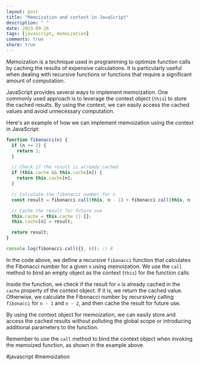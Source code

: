 ```yaml
---
layout: post
title: "Memoization and context in JavaScript"
description: " "
date: 2023-09-26
tags: [javascript, memoization]
comments: true
share: true
---
```


Memoization is a technique used in programming to optimize function calls by caching the results of expensive calculations. It is particularly useful when dealing with recursive functions or functions that require a significant amount of computation.

JavaScript provides several ways to implement memoization. One commonly used approach is to leverage the context object (`this`) to store the cached results. By using the context, we can easily access the cached values and avoid unnecessary computation.

Here's an example of how we can implement memoization using the context in JavaScript:

```javascript
function fibonacci(n) {
  if (n <= 2) {
    return 1;
  }

  // Check if the result is already cached
  if (this.cache && this.cache[n]) {
    return this.cache[n];
  }

  // Calculate the fibonacci number for n
  const result = fibonacci.call(this, n - 1) + fibonacci.call(this, n - 2);

  // Cache the result for future use
  this.cache = this.cache || {};
  this.cache[n] = result;

  return result;
}

console.log(fibonacci.call({}, 6)); // 8
```

In the code above, we define a recursive `fibonacci` function that calculates the Fibonacci number for a given `n` using memoization. We use the `call` method to bind an empty object as the context (`this`) for the function calls.

Inside the function, we check if the result for `n` is already cached in the `cache` property of the context object. If it is, we return the cached value. Otherwise, we calculate the Fibonacci number by recursively calling `fibonacci` for `n - 1` and `n - 2`, and then cache the result for future use.

By using the context object for memoization, we can easily store and access the cached results without polluting the global scope or introducing additional parameters to the function.

Remember to use the `call` method to bind the context object when invoking the memoized function, as shown in the example above.

#javascript #memoization